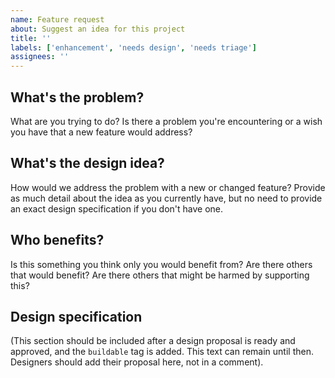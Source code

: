 ```yaml
---
name: Feature request
about: Suggest an idea for this project
title: ''
labels: ['enhancement', 'needs design', 'needs triage']
assignees: ''
---
```


## What's the problem?

What are you trying to do? Is there a problem you're encountering or a wish you have that a new feature would address?

## What's the design idea?

How would we address the problem with a new or changed feature? Provide as much detail about the idea as you currently have, but no need to provide an exact design specification if you don't have one.

## Who benefits?

Is this something you think only you would benefit from? Are there others that would benefit? Are there others that might be harmed by supporting this?

## Design specification

(This section should be included after a design proposal is ready and approved, and the `buildable` tag is added. This text can remain until then. Designers should add their proposal here, not in a comment).
